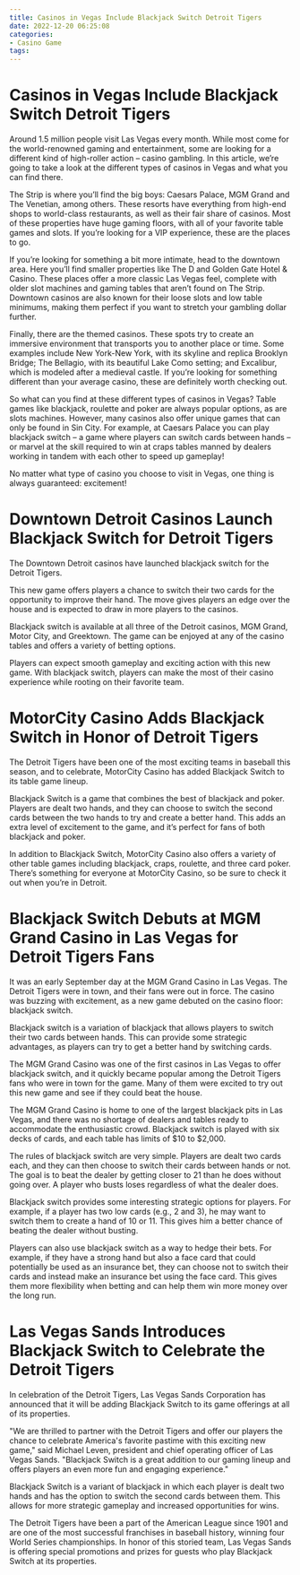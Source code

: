 ```yaml
---
title: Casinos in Vegas Include Blackjack Switch Detroit Tigers
date: 2022-12-20 06:25:08
categories:
- Casino Game
tags:
---
```



#  Casinos in Vegas Include Blackjack Switch Detroit Tigers

Around 1.5 million people visit Las Vegas every month. While most come for the world-renowned gaming and entertainment, some are looking for a different kind of high-roller action – casino gambling. In this article, we’re going to take a look at the different types of casinos in Vegas and what you can find there.

The Strip is where you’ll find the big boys: Caesars Palace, MGM Grand and The Venetian, among others. These resorts have everything from high-end shops to world-class restaurants, as well as their fair share of casinos. Most of these properties have huge gaming floors, with all of your favorite table games and slots. If you’re looking for a VIP experience, these are the places to go.

If you’re looking for something a bit more intimate, head to the downtown area. Here you’ll find smaller properties like The D and Golden Gate Hotel & Casino. These places offer a more classic Las Vegas feel, complete with older slot machines and gaming tables that aren’t found on The Strip. Downtown casinos are also known for their loose slots and low table minimums, making them perfect if you want to stretch your gambling dollar further.

Finally, there are the themed casinos. These spots try to create an immersive environment that transports you to another place or time. Some examples include New York-New York, with its skyline and replica Brooklyn Bridge; The Bellagio, with its beautiful Lake Como setting; and Excalibur, which is modeled after a medieval castle. If you’re looking for something different than your average casino, these are definitely worth checking out.

So what can you find at these different types of casinos in Vegas? Table games like blackjack, roulette and poker are always popular options, as are slots machines. However, many casinos also offer unique games that can only be found in Sin City. For example, at Caesars Palace you can play blackjack switch – a game where players can switch cards between hands – or marvel at the skill required to win at craps tables manned by dealers working in tandem with each other to speed up gameplay!

No matter what type of casino you choose to visit in Vegas, one thing is always guaranteed: excitement!

#  Downtown Detroit Casinos Launch Blackjack Switch for Detroit Tigers 

The Downtown Detroit casinos have launched blackjack switch for the Detroit Tigers.

This new game offers players a chance to switch their two cards for the opportunity to improve their hand. The move gives players an edge over the house and is expected to draw in more players to the casinos.

Blackjack switch is available at all three of the Detroit casinos, MGM Grand, Motor City, and Greektown. The game can be enjoyed at any of the casino tables and offers a variety of betting options.

Players can expect smooth gameplay and exciting action with this new game. With blackjack switch, players can make the most of their casino experience while rooting on their favorite team.

#  MotorCity Casino Adds Blackjack Switch in Honor of Detroit Tigers

The Detroit Tigers have been one of the most exciting teams in baseball this season, and to celebrate, MotorCity Casino has added Blackjack Switch to its table game lineup.

Blackjack Switch is a game that combines the best of blackjack and poker. Players are dealt two hands, and they can choose to switch the second cards between the two hands to try and create a better hand. This adds an extra level of excitement to the game, and it’s perfect for fans of both blackjack and poker.

In addition to Blackjack Switch, MotorCity Casino also offers a variety of other table games including blackjack, craps, roulette, and three card poker. There’s something for everyone at MotorCity Casino, so be sure to check it out when you’re in Detroit.

#  Blackjack Switch Debuts at MGM Grand Casino in Las Vegas for Detroit Tigers Fans

It was an early September day at the MGM Grand Casino in Las Vegas. The Detroit Tigers were in town, and their fans were out in force. The casino was buzzing with excitement, as a new game debuted on the casino floor: blackjack switch.

Blackjack switch is a variation of blackjack that allows players to switch their two cards between hands. This can provide some strategic advantages, as players can try to get a better hand by switching cards.

The MGM Grand Casino was one of the first casinos in Las Vegas to offer blackjack switch, and it quickly became popular among the Detroit Tigers fans who were in town for the game. Many of them were excited to try out this new game and see if they could beat the house.

The MGM Grand Casino is home to one of the largest blackjack pits in Las Vegas, and there was no shortage of dealers and tables ready to accommodate the enthusiastic crowd. Blackjack switch is played with six decks of cards, and each table has limits of $10 to $2,000.

The rules of blackjack switch are very simple. Players are dealt two cards each, and they can then choose to switch their cards between hands or not. The goal is to beat the dealer by getting closer to 21 than he does without going over. A player who busts loses regardless of what the dealer does.

Blackjack switch provides some interesting strategic options for players. For example, if a player has two low cards (e.g., 2 and 3), he may want to switch them to create a hand of 10 or 11. This gives him a better chance of beating the dealer without busting.

Players can also use blackjack switch as a way to hedge their bets. For example, if they have a strong hand but also a face card that could potentially be used as an insurance bet, they can choose not to switch their cards and instead make an insurance bet using the face card. This gives them more flexibility when betting and can help them win more money over the long run.

#  Las Vegas Sands Introduces Blackjack Switch to Celebrate the Detroit Tigers

In celebration of the Detroit Tigers, Las Vegas Sands Corporation has announced that it will be adding Blackjack Switch to its game offerings at all of its properties.

"We are thrilled to partner with the Detroit Tigers and offer our players the chance to celebrate America's favorite pastime with this exciting new game," said Michael Leven, president and chief operating officer of Las Vegas Sands. "Blackjack Switch is a great addition to our gaming lineup and offers players an even more fun and engaging experience."

Blackjack Switch is a variant of blackjack in which each player is dealt two hands and has the option to switch the second cards between them. This allows for more strategic gameplay and increased opportunities for wins.

The Detroit Tigers have been a part of the American League since 1901 and are one of the most successful franchises in baseball history, winning four World Series championships. In honor of this storied team, Las Vegas Sands is offering special promotions and prizes for guests who play Blackjack Switch at its properties.